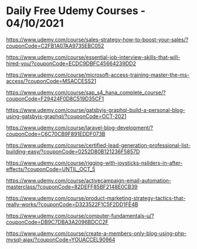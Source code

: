 # Daily Free Udemy Courses - 04/10/2021

https://www.udemy.com/course/sales-strategy-how-to-boost-your-sales/?couponCode=C2FB1A07AA9735EBC052
https://www.udemy.com/course/essential-job-interview-skills-that-will-hired-you/?couponCode=ECDC9DBFC45664239DD2
https://www.udemy.com/course/microsoft-access-training-master-the-ms-access/?couponCode=MSACCESS21
https://www.udemy.com/course/sap_s4_hana_complete_course/?couponCode=F29424F0D8C519D35CF1
https://www.udemy.com/course/gatsbyjs-graphql-build-a-personal-blog-using-gatsbyjs-graphql/?couponCode=OCT-2021
https://www.udemy.com/course/laravel-blog-development/?couponCode=C6C70CB9F891EDDF073B
https://www.udemy.com/course/certified-lead-generation-professional-list-building-easy/?couponCode=0252D80B121236F5857D
https://www.udemy.com/course/rigging-with-joysticks-nsliders-in-after-effects/?couponCode=UNTIL_OCT_5
https://www.udemy.com/course/activecampaign-email-automation-masterclass/?couponCode=82DEFF85BF2148E0CB39
https://www.udemy.com/course/product-marketing-strategy-tactics-that-really-works/?couponCode=D323522F1C5F2DD1FE4B
https://www.udemy.com/course/computer-fundamentals-u/?couponCode=DB9C7DBA3A2096BDCC2F
https://www.udemy.com/course/create-a-members-only-blog-using-php-mysql-ajax/?couponCode=YOUACCEL90964
